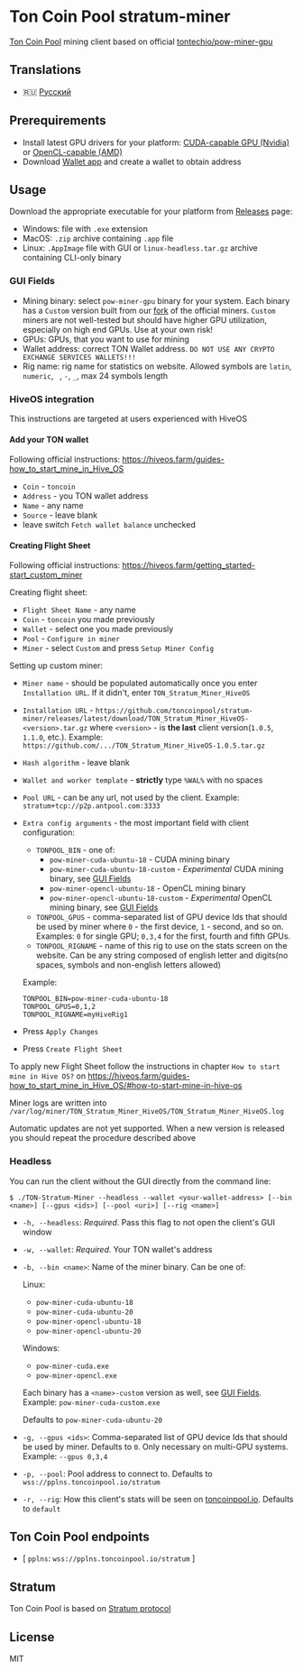# Ton Coin Pool stratum-miner

[Ton Coin Pool](https://toncoinpool.io) mining client based on official
[tontechio/pow-miner-gpu](https://github.com/tontechio/pow-miner-gpu)

## Translations

-   :ru: [Русский](docs/readme_ru.md)

## Prerequirements

-   Install latest GPU drivers for your platform:
    [CUDA-capable GPU (Nvidia)](https://docs.nvidia.com/cuda/cuda-installation-guide-microsoft-windows/index.html)
    or [OpenCL-capable (AMD)](https://support.amd.com/en-us/download)
-   Download [Wallet app](https://ton.org/wallets) and create a wallet to obtain address

## Usage

Download the appropriate executable for your platform from
[Releases](https://github.com/toncoinpool/stratum-miner/releases) page:

-   Windows: file with `.exe` extension
-   MacOS: `.zip` archive containing `.app` file
-   Linux: `.AppImage` file with GUI or `linux-headless.tar.gz` archive containing CLI-only binary

### GUI Fields

-   Mining binary: select `pow-miner-gpu` binary for your system. Each binary has a `Custom` version built from our
    [fork](https://github.com/toncoinpool/pow-miner-gpu) of the official miners. `Custom` miners are not well-tested but
    should have higher GPU utilization, especially on high end GPUs. Use at your own risk!
-   GPUs: GPUs, that you want to use for mining
-   Wallet address: correct TON Wallet address. `DO NOT USE ANY CRYPTO EXCHANGE SERVICES WALLETS!!!`
-   Rig name: rig name for statistics on website. Allowed symbols are `latin`, `numeric`, ` `, `-`, `_`, max 24 symbols
    length

### HiveOS integration

This instructions are targeted at users experienced with HiveOS

#### Add your TON wallet

Following official instructions: https://hiveos.farm/guides-how_to_start_mine_in_Hive_OS

-   `Coin` - `toncoin`
-   `Address` - you TON wallet address
-   `Name` - any name
-   `Source` - leave blank
-   leave switch `Fetch wallet balance` unchecked

#### Creating Flight Sheet

Following official instructions: https://hiveos.farm/getting_started-start_custom_miner

Creating flight sheet:

-   `Flight Sheet Name` - any name
-   `Coin` - `toncoin` you made previously
-   `Wallet` - select one you made previously
-   `Pool` - `Configure in miner`
-   `Miner` - select `Custom` and press `Setup Miner Config`

Setting up custom miner:

-   `Miner name` - should be populated automatically once you enter `Installation URL`. If it didn't, enter
    `TON_Stratum_Miner_HiveOS`
-   `Installation URL` - `https://github.com/toncoinpool/stratum-miner/releases/latest/download/TON_Stratum_Miner_HiveOS-<version>.tar.gz`
    where `<version>` - is **the last** client version(`1.0.5`, `1.1.0`, etc.). Example:
    `https://github.com/.../TON_Stratum_Miner_HiveOS-1.0.5.tar.gz`
-   `Hash algorithm` - leave blank
-   `Wallet and worker template` - **strictly** type `%WAL%` with no spaces
-   `Pool URL` - can be any url, not used by the client. Example: `stratum+tcp://p2p.antpool.com:3333`
-   `Extra config arguments` - the most important field with client configuration:

    -   `TONPOOL_BIN` - one of:
        -   `pow-miner-cuda-ubuntu-18` - CUDA mining binary
        -   `pow-miner-cuda-ubuntu-18-custom` - _Experimental_ CUDA mining binary, see [GUI Fields](#gui-fields)
        -   `pow-miner-opencl-ubuntu-18` - OpenCL mining binary
        -   `pow-miner-opencl-ubuntu-18-custom` - _Experimental_ OpenCL mining binary, see [GUI Fields](#gui-fields)
    -   `TONPOOL_GPUS` - comma-separated list of GPU device Ids that should be used by miner where `0` - the first
        device, `1` - second, and so on. Examples: `0` for single GPU; `0,3,4` for the first, fourth and fifth GPUs.
    -   `TONPOOL_RIGNAME` - name of this rig to use on the stats screen on the website. Can be any string composed of
        english letter and digits(no spaces, symbols and non-english letters allowed)

    Example:

    ```
    TONPOOL_BIN=pow-miner-cuda-ubuntu-18
    TONPOOL_GPUS=0,1,2
    TONPOOL_RIGNAME=myHiveRig1
    ```

-   Press `Apply Changes`
-   Press `Create Flight Sheet`

To apply new Flight Sheet follow the instructions in chapter `How to start mine in Hive OS?` on
https://hiveos.farm/guides-how_to_start_mine_in_Hive_OS/#how-to-start-mine-in-hive-os

Miner logs are written into `/var/log/miner/TON_Stratum_Miner_HiveOS/TON_Stratum_Miner_HiveOS.log`

Automatic updates are not yet supported. When a new version is released you should repeat the procedure described above

### Headless

You can run the client without the GUI directly from the command line:

```shell
$ ./TON-Stratum-Miner --headless --wallet <your-wallet-address> [--bin <name>] [--gpus <ids>] [--pool <uri>] [--rig <name>]
```

-   `-h, --headless`: _Required_. Pass this flag to not open the client's GUI window
-   `-w, --wallet`: _Required_. Your TON wallet's address
-   `-b, --bin <name>`: Name of the miner binary. Can be one of:

    Linux:

    -   `pow-miner-cuda-ubuntu-18`
    -   `pow-miner-cuda-ubuntu-20`
    -   `pow-miner-opencl-ubuntu-18`
    -   `pow-miner-opencl-ubuntu-20`

    Windows:

    -   `pow-miner-cuda.exe`
    -   `pow-miner-opencl.exe`

    Each binary has a `<name>-custom` version as well, see [GUI Fields](#gui-fields). Example:
    `pow-miner-cuda-custom.exe`

    Defaults to `pow-miner-cuda-ubuntu-20`

-   `-g, --gpus <ids>`: Comma-separated list of GPU device Ids that should be used by miner. Defaults to `0`. Only
    necessary on multi-GPU systems. Example: `--gpus 0,3,4`
-   `-p, --pool`: Pool address to connect to. Defaults to `wss://pplns.toncoinpool.io/stratum`
-   `-r, --rig`: How this client's stats will be seen on [toncoinpool.io](https://toncoinpool.io). Defaults to `default`

## Ton Coin Pool endpoints

-   [ `pplns`: `wss://pplns.toncoinpool.io/stratum` ]

## Stratum

Ton Coin Pool is based on [Stratum protocol](docs/stratum.md)

## License

MIT
